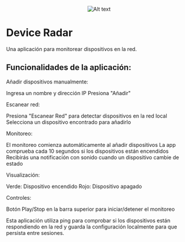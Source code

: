 <p align="center">
    <img alt="Alt text" src="relative%20path/assets/images/logo/logo.jpg?raw=true" title="Logo"/>
</p>

# Device Radar

Una aplicación para monitorear dispositivos en la red.

## Funcionalidades de la aplicación:

Añadir dispositivos manualmente:

Ingresa un nombre y dirección IP
Presiona "Añadir"


Escanear red:

Presiona "Escanear Red" para detectar dispositivos en la red local
Selecciona un dispositivo encontrado para añadirlo


Monitoreo:

El monitoreo comienza automáticamente al añadir dispositivos
La app comprueba cada 10 segundos si los dispositivos están encendidos
Recibirás una notificación con sonido cuando un dispositivo cambie de estado


Visualización:

Verde: Dispositivo encendido
Rojo: Dispositivo apagado


Controles:

Botón Play/Stop en la barra superior para iniciar/detener el monitoreo

Esta aplicación utiliza ping para comprobar si los dispositivos están respondiendo en la red y guarda la configuración localmente para que persista entre sesiones.
